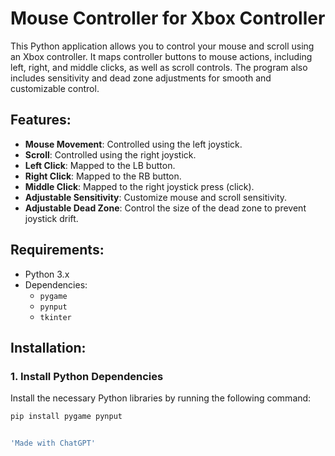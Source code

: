 # Mouse Controller for Xbox Controller

This Python application allows you to control your mouse and scroll using an Xbox controller. It maps controller buttons to mouse actions, including left, right, and middle clicks, as well as scroll controls. The program also includes sensitivity and dead zone adjustments for smooth and customizable control.

## Features:
- **Mouse Movement**: Controlled using the left joystick.
- **Scroll**: Controlled using the right joystick.
- **Left Click**: Mapped to the LB button.
- **Right Click**: Mapped to the RB button.
- **Middle Click**: Mapped to the right joystick press (click).
- **Adjustable Sensitivity**: Customize mouse and scroll sensitivity.
- **Adjustable Dead Zone**: Control the size of the dead zone to prevent joystick drift.

## Requirements:
- Python 3.x
- Dependencies:
  - `pygame`
  - `pynput`
  - `tkinter`

## Installation:

### 1. Install Python Dependencies
Install the necessary Python libraries by running the following command:

```bash
pip install pygame pynput


'Made with ChatGPT'
